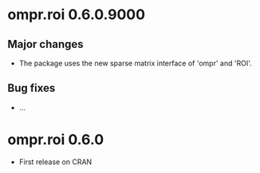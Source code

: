 # ompr.roi 0.6.0.9000

## Major changes

* The package uses the new sparse matrix interface of 'ompr' and 'ROI'.

## Bug fixes

* ...

# ompr.roi 0.6.0

* First release on CRAN


